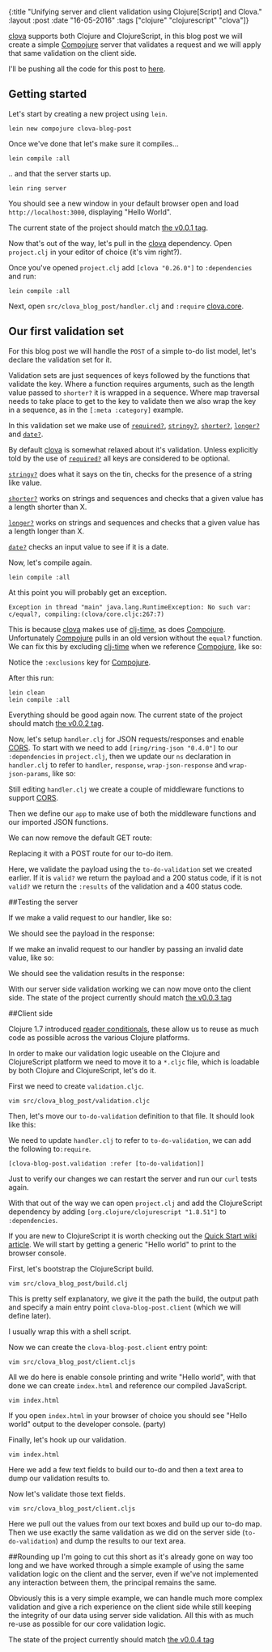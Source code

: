{:title  "Unifying server and client validation using Clojure[Script] and Clova."
 :layout :post
 :date   "16-05-2016"
 :tags   ["clojure" "clojurescript" "clova"]}

[clova](https://github.com/markwoodhall/clova) supports both Clojure and ClojureScript, in this blog post we will create a simple [Compojure](https://github.com/weavejester/compojure) server that validates a request and we will apply that same validation on the client side.

I'll be pushing all the code for this post to [here](https://github.com/markwoodhall/clova-blog-post).

## Getting started

Let's start by creating a new project using `lein`.

```
lein new compojure clova-blog-post
```

Once we've done that let's make sure it compiles...

```
lein compile :all
```

.. and that the server starts up.

```
lein ring server
```

You should see a new window in your default browser open and load `http://localhost:3000`, displaying "Hello World".

The current state of the project should match [the v0.0.1 tag](https://github.com/markwoodhall/clova-blog-post/tree/v0.0.1).

Now that's out of the way, let's pull in the [clova](https://github.com/markwoodhall/clova) dependency. Open `project.clj` in your editor of choice (it's vim right?).

Once you've opened `project.clj` add `[clova "0.26.0"]` to `:dependencies` and run:

```
lein compile :all
```

Next, open `src/clova_blog_post/handler.clj` and `:require` [clova.core](http://markwoodhall.github.io/clova/clova.core.html).

<script src="https://gist.github.com/markwoodhall/001d6aaac3a0baa6b91326b0756a5dd8.js"></script>

## Our first validation set

For this blog post we will handle the `POST` of a simple to-do list model, let's declare the validation set for it.

<script src="https://gist.github.com/markwoodhall/e5055993d43aa785c7d4c7c44d0651d1.js"></script>

Validation sets are just sequences of keys followed by the functions that validate the key. Where a function requires arguments, such as the length value passed to `shorter?` it is wrapped in a sequence. Where map traversal needs to take place to get to the key to validate then we also wrap the key in a sequence, as in the `[:meta :category]` example.

In this validation set we make use of [`required?`](http://markwoodhall.github.io/clova/clova.core.html#var-required.3F), [`stringy?`](http://markwoodhall.github.io/clova/clova.core.html#var-stringy.3F), [`shorter?`](http://markwoodhall.github.io/clova/clova.core.html#var-shorter.3F), [`longer?`](http://markwoodhall.github.io/clova/clova.core.html#var-longer.3F) and [`date?`](http://markwoodhall.github.io/clova/clova.core.html#var-date.3F).

By default [clova](https://github.com/markwoodhall/clova) is somewhat relaxed about it's validation. Unless explicitly told by the use of [`required?`](http://markwoodhall.github.io/clova/clova.core.html#var-required.3F) all keys are considered to be optional.

[`stringy?`](http://markwoodhall.github.io/clova/clova.core.html#var-stringy.3F) does what it says on the tin, checks for the presence of a string like value.

[`shorter?`](http://markwoodhall.github.io/clova/clova.core.html#var-shorter.3F) works on strings and sequences and checks that a given value has a length shorter than X.

[`longer?`](http://markwoodhall.github.io/clova/clova.core.html#var-longer.3F) works on strings and sequences and checks that a given value has a length longer than X.

[`date?`](http://markwoodhall.github.io/clova/clova.core.html#var-date.3F) checks an input value to see if it is a date.

Now, let's compile again.

```
lein compile :all
```

At this point you will probably get an exception.

```
Exception in thread "main" java.lang.RuntimeException: No such var: c/equal?, compiling:(clova/core.cljc:267:7)
```

This is because [clova](https://github.com/markwoodhall/clova) makes use of [clj-time](https://github.com/clj-time/clj-time), as does [Compojure](https://github.com/weavejester/compojure). Unfortunately [Compojure](https://github.com/weavejester/compojure) pulls in an old version without the `equal?` function. We can fix this by excluding [clj-time](https://github.com/clj-time/clj-time) when we reference [Compojure](https://github.com/weavejester/compojure), like so:

<script src="https://gist.github.com/markwoodhall/f5dc3542781e4f07a01d228273789c7a.js"></script>

Notice the `:exclusions` key for [Compojure](https://github.com/weavejester/compojure).

After this run:

```
lein clean
lein compile :all
```

Everything should be good again now. The current state of the project should match [the v0.0.2 tag](https://github.com/markwoodhall/clova-blog-post/tree/v0.0.2).

Now, let's setup `handler.clj` for JSON requests/responses and enable [CORS](https://developer.mozilla.org/en-US/docs/Web/HTTP/Access_control_CORS). To start with we need to add   `[ring/ring-json "0.4.0"]` to our `:dependencies` in `project.clj`, then we update our `ns` declaration in `handler.clj` to refer to `handler`, `response`, `wrap-json-response` and `wrap-json-params`, like so:

<script src="https://gist.github.com/markwoodhall/175cc91863a1869c7fd2c84d5fc6c4fd.js"></script>

Still editing `handler.clj` we create a couple of middleware functions to support [CORS](https://developer.mozilla.org/en-US/docs/Web/HTTP/Access_control_CORS).

<script src="https://gist.github.com/markwoodhall/cb41a8998d74568310fefb5545cbad6d.js"></script>

Then we define our `app` to make use of both the middleware functions and our imported JSON functions.

<script src="https://gist.github.com/markwoodhall/90accbcd6e3549b8bb62194d645bd6a5.js"></script>

We can now remove the default GET route:

<script src="https://gist.github.com/markwoodhall/2db4ef99f60f988dac995116b151f7d3.js"></script>

Replacing it with a POST route for our to-do item.

<script src="https://gist.github.com/markwoodhall/414745ab7bb9f7301792801fd096cc58.js"></script>

Here, we validate the payload using the `to-do-validation` set we created earlier. If it is `valid?` we return the payload and a 200 status code, if it is not `valid?` we return the `:results` of the validation and a 400 status code.

##Testing the server

If we make a valid request to our handler, like so:

<script src="https://gist.github.com/markwoodhall/339b4e05733a7bccb39b8e41b286d060.js"></script>

We should see the payload in the response:

<script src="https://gist.github.com/markwoodhall/1e87bc28fa15d3c8e7342e3174ab9abc.js"></script>

If we make an invalid request to our handler by passing an invalid date value, like so:

<script src="https://gist.github.com/markwoodhall/ccd2989426f604c478c203d89fae43e4.js"></script>

We should see the validation results in the response:

<script src="https://gist.github.com/markwoodhall/c46335654bd76514fd6573a11411243d.js"></script>

With our server side validation working we can now move onto the client side. The state of the project currently should match [the v0.0.3 tag](https://github.com/markwoodhall/clova-blog-post/tree/v0.0.3)

##Client side

Clojure 1.7 introduced [reader conditionals](http://dev.clojure.org/display/design/Reader+Conditionals), these allow us to reuse as much code as possible across the various Clojure platforms.

In order to make our validation logic useable on the Clojure and ClojureScript platform we need to move it to a `*.cljc` file, which is loadable by both Clojure and ClojureScript, let's do it.

First we need to create `validation.cljc`.

```
vim src/clova_blog_post/validation.cljc
```

Then, let's move our `to-do-validation` definition to that file. It should look like this:

<script src="https://gist.github.com/markwoodhall/b5fcc2b64dbf326001a508b880833cd9.js"></script>

We need to update `handler.clj` to refer to `to-do-validation`, we can add the following to`:require`.

```
[clova-blog-post.validation :refer [to-do-validation]]
```

Just to verify our changes we can restart the server and run our `curl` tests again.

With that out of the way we can open `project.clj` and add the ClojureScript dependency by adding `[org.clojure/clojurescript "1.8.51"]` to `:dependencies`.

If you are new to ClojureScript it is worth checking out the [Quick Start wiki article](https://github.com/clojure/clojurescript/wiki/Quick-Start). We will start by getting a generic "Hello world" to print to the browser console.

First, let's bootstrap the ClojureScript build.

```
vim src/clova_blog_post/build.clj
```

<script src="https://gist.github.com/markwoodhall/9af2a022714a75d2bd20b15bdf817b3b.js"></script>

This is pretty self explanatory, we give it the path the build, the output path and specify a main entry point `clova-blog-post.client` (which we will define later).

I usually wrap this with a shell script.

<script src="https://gist.github.com/markwoodhall/3ee6fb9a1b91a169b3760454a7458871.js"></script>

Now we can create the `clova-blog-post.client` entry point:

```
vim src/clova_blog_post/client.cljs
```
<script src="https://gist.github.com/markwoodhall/e0fb9c1b50617fad9db48d5f619c8c0b.js"></script>

All we do here is enable console printing and write "Hello world", with that done we can create `index.html` and reference our compiled JavaScript.

```
vim index.html
```
<script src="https://gist.github.com/markwoodhall/1dce13aeb5942e1528e4a0936903df82.js"></script>

If you open `index.html` in your browser of choice you should see "Hello world" output to the developer console. (party)

Finally, let's hook up our validation.

```
vim index.html
```

<script src="https://gist.github.com/markwoodhall/f3f9ecb498626016bf8e8fb0dd7e1d6e.js"></script>

Here we add a few text fields to build our to-do and then a text area to dump our validation results to.

Now let's validate those text fields.

```
vim src/clova_blog_post/client.cljs
```
<script src="https://gist.github.com/markwoodhall/0b493c8721f626b5fa2c330c8b834c54.js"></script>

Here we pull out the values from our text boxes and build up our to-do map. Then we use exactly the same validation as we did on the server side (`to-do-validation`) and dump the results to our text area.

##Rounding up
I'm going to cut this short as it's already gone on way too long and we have worked through a simple example of using the same validation logic on the client and the server, even if we've not implemented any interaction between them, the principal remains the same.

Obviously this is a very simple example, we can handle much more complex validation and give a rich experience on the client side while still keeping the integrity of our data using server side validation. All this with as much re-use as possible for our core validation logic.

The state of the project currently should match [the v0.0.4 tag](https://github.com/markwoodhall/clova-blog-post/tree/v0.0.4)


